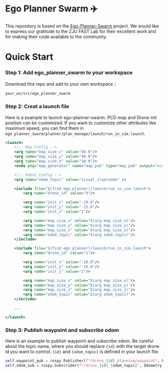 # Ego Planner Swarm ✈️

This repository is based on the [Ego-Planner-Swarm](https://github.com/ZJU-FAST-Lab/ego-planner-swarm.git) project. We would like to express our gratitude to the ZJU FAST Lab for their excellent work and for making their code available to the community.

# Quick Start

### Step 1: Add ego_planner_swarm to your workspace

Download this repo and add to your own workspace：

```bash
your_ws/src/ego_planner_swarm
```

### Step 2: Creat a launch file

Here is a example to launch ego-planner-swarm. PCD map and Drone init position can be customized. If you want to customize other attributes like maximum speed, you can find them in ```ego_planner_swarm/planner/plan_manage/launch/run_in_sim.launch```.

```xml
<launch>
    <!-- Map Config -->
    <arg name="map_size_x" value="60.0"/>
    <arg name="map_size_y" value="40.0"/>
    <arg name="map_size_z" value="10.0"/>
    <node pkg="map_generator" name="map_pub" type="map_pub" output="screen" args="$(find your_pkg)/files/map.pcd" />

    <!-- Robot Config -->
    <arg name="odom_topic" value="visual_slam/odom" />

    <include file="$(find ego_planner)/launch/run_in_sim.launch">
        <arg name="drone_id" value="0"/>

        <arg name="init_x" value="-10.0"/>
        <arg name="init_y" value="-15.0"/>
        <arg name="init_z" value="1"/>

        <arg name="map_size_x" value="$(arg map_size_x)"/>
        <arg name="map_size_y" value="$(arg map_size_y)"/>
        <arg name="map_size_z" value="$(arg map_size_z)"/>
        <arg name="odom_topic" value="$(arg odom_topic)"/>
    </include>

    <include file="$(find ego_planner)/launch/run_in_sim.launch">
        <arg name="drone_id" value="1"/>

        <arg name="init_x" value="-10.0"/>
        <arg name="init_y" value="-16.0"/>
        <arg name="init_z" value="1"/>

        <arg name="map_size_x" value="$(arg map_size_x)"/>
        <arg name="map_size_y" value="$(arg map_size_y)"/>
        <arg name="map_size_z" value="$(arg map_size_z)"/>
        <arg name="odom_topic" value="$(arg odom_topic)"/>
    </include>

    ...

</launch>
```

### Step 3: Publish waypoint and subscribe odom

Here is an example to publish waypoint and subscribe odom. Be careful about the topic name, where you should replace ```{id}``` with the target drone id you want to control. ```{id}``` and ```{odom_topic}``` is defined in your launch file.

```python
self.waypoint_pub = rospy.Publisher(f"/drone_{id}_planning/waypoint", PoseStamped, queue_size=10)
self.odom_sub = rospy.Subscriber(f"/drone_{id}_{odom_topic}", Odometry, self._odom_cb)
```
